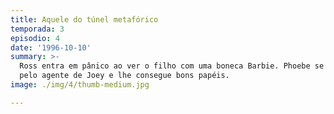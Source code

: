 ```yaml
---
title: Aquele do túnel metafórico
temporada: 3
episodio: 4
date: '1996-10-10'
summary: >-
  Ross entra em pânico ao ver o filho com uma boneca Barbie. Phoebe se passa
  pelo agente de Joey e lhe consegue bons papéis.
image: ./img/4/thumb-medium.jpg

---
```

